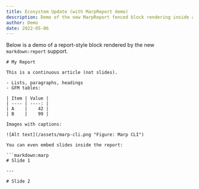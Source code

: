 ```yaml
---
title: Ecosystem Update (with MarpReport demo)
description: Demo of the new MarpReport fenced block rendering inside a blog post.
author: Demo
date: 2022-05-06
---
```


Below is a demo of a report-style block rendered by the new `markdown:report` support.

```markdown:report
# My Report

This is a continuous article (not slides).

- Lists, paragraphs, headings
- GFM tables:

| Item | Value |
| ---- | ----: |
| A    |    42 |
| B    |    99 |

Images with captions:

![Alt text](/assets/marp-cli.png "Figure: Marp CLI")

You can even embed slides inside the report:

```markdown:marp
# Slide 1

---

# Slide 2
```
```
